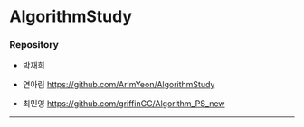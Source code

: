 # AlgorithmStudy

### Repository
* 박재희

* 연아림
https://github.com/ArimYeon/AlgorithmStudy
* 최민영
https://github.com/griffinGC/Algorithm_PS_new
-----------------------------------------------
